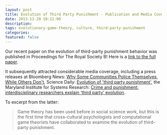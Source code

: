 ```yaml
---
layout: post
title: Evolution of Third Party Punishment - Publication and Media Coverage
date: 2013-12-20 10:21:00
description:
tags: evolutionary-game-theory, culture, third-party-punishment
categories:
featured: false
---
```


Our recent paper on the evolution of third-party punishment behavior was published in Proceedings for The Royal Society B! Here is a <a href="https://pubmed.ncbi.nlm.nih.gov/24335985/">link to the full paper</a>.

It subsequently attracted considerable media coverage, including a press releases at Bloomberg News: <a href="https://www.bloomberg.com/news/articles/2013-12-16/why-some-communities-police-themselves-while-others-don-t">Why Some Communities Police Themselves, While Others Don't</a>, Science Daily: <a href="https://www.sciencedaily.com/releases/2013/12/131210193136.htm#:~:text=The%20model%20results%20suggest%20that,individual%20who%20metes%20out%20punishment.">Evolution of 'third party punishment'</a>, the Maryland Institute for Systems Research: <a href="https://isr.umd.edu/news/story/crime-and-punishment-interdisciplinary-researchers-explain-third-party-evolution">Crime and punishment: interdisciplinary researchers explain ‘third party’ evolution</a>.

To excerpt from the latter:

> Game theory has been used before in social science work, but this is the first time that cross-cultural psychologists and computational game theorists have collaborated to examine the evolution of third-party punishment.
